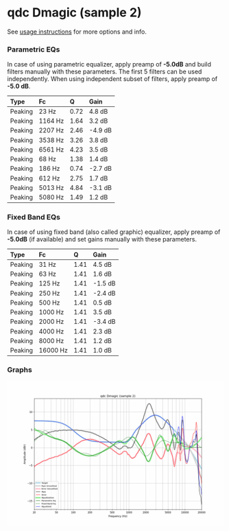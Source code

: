 # qdc Dmagic (sample 2)
See [usage instructions](https://github.com/jaakkopasanen/AutoEq#usage) for more options and info.

### Parametric EQs
In case of using parametric equalizer, apply preamp of **-5.0dB** and build filters manually
with these parameters. The first 5 filters can be used independently.
When using independent subset of filters, apply preamp of **-5.0 dB**.

| Type    | Fc      |    Q | Gain    |
|:--------|:--------|:-----|:--------|
| Peaking | 23 Hz   | 0.72 | 4.8 dB  |
| Peaking | 1164 Hz | 1.64 | 3.2 dB  |
| Peaking | 2207 Hz | 2.46 | -4.9 dB |
| Peaking | 3538 Hz | 3.26 | 3.8 dB  |
| Peaking | 6561 Hz | 4.23 | 3.5 dB  |
| Peaking | 68 Hz   | 1.38 | 1.4 dB  |
| Peaking | 186 Hz  | 0.74 | -2.7 dB |
| Peaking | 612 Hz  | 2.75 | 1.7 dB  |
| Peaking | 5013 Hz | 4.84 | -3.1 dB |
| Peaking | 5080 Hz | 1.49 | 1.2 dB  |

### Fixed Band EQs
In case of using fixed band (also called graphic) equalizer, apply preamp of **-5.0dB**
(if available) and set gains manually with these parameters.

| Type    | Fc       |    Q | Gain    |
|:--------|:---------|:-----|:--------|
| Peaking | 31 Hz    | 1.41 | 4.5 dB  |
| Peaking | 63 Hz    | 1.41 | 1.6 dB  |
| Peaking | 125 Hz   | 1.41 | -1.5 dB |
| Peaking | 250 Hz   | 1.41 | -2.4 dB |
| Peaking | 500 Hz   | 1.41 | 0.5 dB  |
| Peaking | 1000 Hz  | 1.41 | 3.5 dB  |
| Peaking | 2000 Hz  | 1.41 | -3.4 dB |
| Peaking | 4000 Hz  | 1.41 | 2.3 dB  |
| Peaking | 8000 Hz  | 1.41 | 1.2 dB  |
| Peaking | 16000 Hz | 1.41 | 1.0 dB  |

### Graphs
![](./qdc%20Dmagic%20(sample%202).png)